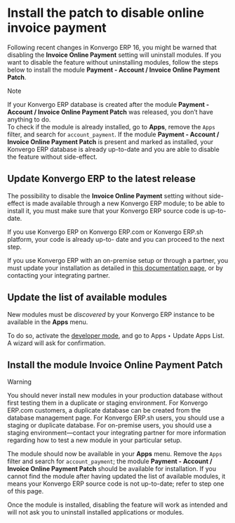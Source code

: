 # Install the patch to disable online invoice payment

Following recent changes in Konvergo ERP 16, you might be warned that disabling the
**Invoice Online Payment** setting will uninstall modules. If you want to
disable the feature without uninstalling modules, follow the steps below to
install the module **Payment - Account / Invoice Online Payment Patch**.

<div class="alert alert-primary">
<p class="alert-title">
Note</p><div class="line-block">
<div class="line">If your Konvergo ERP database is created after the module <b>Payment - Account / Invoice Online Payment
Patch</b> was released, you don’t have anything to do.</div>
<div class="line">To check if the module is already installed, go to <b>Apps</b>, remove the <code>Apps</code> filter,
and search for <code>account_payment</code>. If the module <b>Payment - Account / Invoice Online Payment
Patch</b> is present and marked as installed, your Konvergo ERP database is already up-to-date and you
are able to disable the feature without side-effect.</div>
</div>
</div>

## Update Konvergo ERP to the latest release

The possibility to disable the **Invoice Online Payment** setting without
side-effect is made available through a new Konvergo ERP module; to be able to install
it, you must make sure that your Konvergo ERP source code is up-to-date.

If you use Konvergo ERP on Konvergo ERP.com or Konvergo ERP.sh platform, your code is already up-to-
date and you can proceed to the next step.

If you use Konvergo ERP with an on-premise setup or through a partner, you must update
your installation as detailed in [this documentation
page](../../../../../administration/on_premise/update), or by contacting
your integrating partner.

## Update the list of available modules

New modules must be _discovered_ by your Konvergo ERP instance to be available in the
**Apps** menu.

To do so, activate the [developer
mode](../../../../general/developer_mode#developer-mode), and go to Apps
‣ Update Apps List. A wizard will ask for confirmation.

## Install the module Invoice Online Payment Patch

<div class="alert alert-warning">
<p class="alert-title">
Warning</p><p>You should never install new modules in your production database without first testing them in a
duplicate or staging environment. For Konvergo ERP.com customers, a duplicate database can be created
from the database management page. For Konvergo ERP.sh users, you should use a staging or duplicate
database. For on-premise users, you should use a staging environment—contact your integrating
partner for more information regarding how to test a new module in your particular setup.</p>
</div>

The module should now be available in your **Apps** menu. Remove the `Apps`
filter and search for `account_payment`; the module **Payment - Account /
Invoice Online Payment Patch** should be available for installation. If you
cannot find the module after having updated the list of available modules, it
means your Konvergo ERP source code is not up-to-date; refer to step one of this page.

Once the module is installed, disabling the feature will work as intended and
will not ask you to uninstall installed applications or modules.

